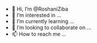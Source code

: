 - 👋 Hi, I’m @RoshaniZiba
- 👀 I’m interested in ...
- 🌱 I’m currently learning ...
- 💞️ I’m looking to collaborate on ...
- 📫 How to reach me ...

<!---
RoshaniZiba/RoshaniZiba is a ✨ special ✨ repository because its `README.md` (this file) appears on your GitHub profile.
You can click the Preview link to take a look at your changes.
--->
